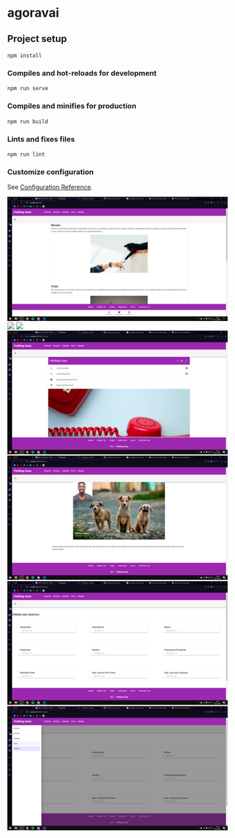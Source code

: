 # agoravai

## Project setup
```
npm install
```

### Compiles and hot-reloads for development
```
npm run serve
```

### Compiles and minifies for production
```
npm run build
```

### Lints and fixes files
```
npm run lint
```

### Customize configuration
See [Configuration Reference](https://cli.vuejs.org/config/).

![](https://github.com/M0skT1n/WEBCP109/blob/main/public/img/Home.png?raw=true)
![](https://github.com/M0skT1n/WEBCP109/blob/main/public/img/Horários.png?raw=true)
![](https://github.com/M0skT1n/WEBCP109/blob/main/public/img/Serviços.png?raw=true)
![](https://github.com/M0skT1n/WEBCP109/blob/main/public/img/Contatos.png?raw=true)
![](https://github.com/M0skT1n/WEBCP109/blob/main/public/img/Dono.png?raw=true)
![](https://github.com/M0skT1n/WEBCP109/blob/main/public/img/Cidades.png?raw=true)
![](https://github.com/M0skT1n/WEBCP109/blob/main/public/img/Drawer.png?raw=true)